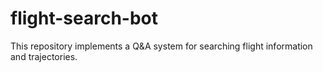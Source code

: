 # flight-search-bot
This repository implements a Q&amp;A system for searching flight information and trajectories.
